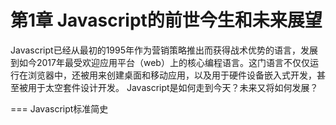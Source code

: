 # 第1章 Javascript的前世今生和未来展望
Javascript已经从最初的1995年作为营销策略推出而获得战术优势的语言，发展到如今2017年最受欢迎应用平台（web）上的核心编程语言。这门语言不仅仅运行在浏览器中，还被用来创建桌面和移动应用，以及用于硬件设备嵌入式开发，甚至被用于太空套件设计开发。
Javascript是如何走到今天？未来又将如何发展？

=== Javascript标准简史
